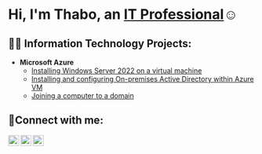 
<h1>Hi, I'm Thabo, an <a href="https://linkedin.com/in/Thabo">IT Professional</a>☺</h1>

<h2>👨‍💻 Information Technology Projects:</h2>

- <b>Microsoft Azure </b>
  - [Installing Windows Server 2022 on a virtual machine](https://github.com/Thabo-Malekanyo/Windows-Server-2022-installation?tab=readme-ov-file#windows-server-2022-installation)
  - [Installing and configuring On-premises Active Directory within Azure VM]()
  - [Joining a computer to a domain](https://)


<h2>🤳Connect with me:</h2>

[<img align="left" alt="Thabo | Twitter" width="22px" src="https://cdn.jsdelivr.net/npm/simple-icons@v3/icons/twitter.svg" />][twitter]
[<img align="left" alt="Thabo | LinkedIn" width="22px" src="https://cdn.jsdelivr.net/npm/simple-icons@v3/icons/linkedin.svg" />][linkedin]
[<img align="left" alt="Thabo | Instagram" width="22px" src="https://cdn.jsdelivr.net/npm/simple-icons@v3/icons/instagram.svg" />][instagram]

[twitter]: https://twitter.com/Thabo
[instagram]: https://www.instagram.com/Thabo
[linkedin]: https://linkedin.com/in/Thabo
